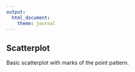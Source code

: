 ```yaml
---
output: 
  html_document: 
    theme: journal
---
```


## Scatterplot

Basic scatterplot with marks of the point pattern.